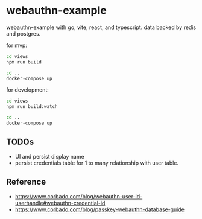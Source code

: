# webauthn-example
webauthn-example with go, vite, react, and typescript. data backed by redis and postgres.

for mvp:

```sh
cd views
npm run build

cd ..
docker-compose up
```

for development:

```sh
cd views
npm run build:watch

cd ..
docker-compose up
```

## TODOs

- UI and persist display name
- persist credentials table for 1 to many relationship with user table.

## Reference
- https://www.corbado.com/blog/webauthn-user-id-userhandle#webauthn-credential-id
- https://www.corbado.com/blog/passkey-webauthn-database-guide
